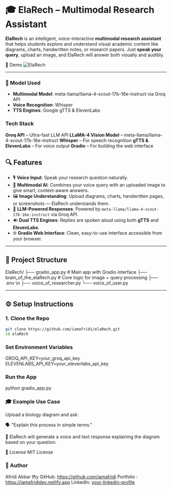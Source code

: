 # 🎓 ElaRech – Multimodal Research Assistant

**ElaRech** is an intelligent, voice-interactive **multimodal research assistant** that helps students explore and understand visual academic content like diagrams, charts, handwritten notes, or research papers. Just **speak your query**, upload an image, and ElaRech will answer both visually and audibly.

📸 Demo
![ElaRech](https://github.com/user-attachments/assets/8ec8b595-45c1-4b48-a3ed-829e2752ccc6)

---


### 🧠 Model Used
- **Multimodal Model**: meta-llama/llama-4-scout-17b-16e-instruct via Groq API
- **Voice Recognition**: Whisper
- **TTS Engines**: Google gTTS & ElevenLabs

### Tech Stack
 **Groq API** – Ultra-fast LLM API
 **LLaMA-4 Vision Model** – meta-llama/llama-4-scout-17b-16e-instruct
 **Whisper** – For speech recognition
 **gTTS & ElevenLabs** – For voice output
 **Gradio** – For building the web interface

## 🔍 Features

- 🎙️ **Voice Input**: Speak your research question naturally.
- 🧠 **Multimodal AI**: Combines your voice query with an uploaded image to give smart, context-aware answers.
- 🖼️ **Image Understanding**: Upload diagrams, charts, handwritten pages, or screenshots — ElaRech understands them.
- 💬 **LLM-Powered Responses**: Powered by `meta-llama/llama-4-scout-17b-16e-instruct` via Groq API.
- 🔊 **Dual TTS Engines**: Replies are spoken aloud using both **gTTS** and **ElevenLabs**.
- 🌐 **Gradio Web Interface**: Clean, easy-to-use interface accessible from your browser.

---

## 📁 Project Structure
ElaRech/
├── gradio_app.py # Main app with Gradio interface 
├── brain_of_the_elaRech.py # Core logic for image + query processing 
├── .env \n
├── voice_of_researcher.py 
└── voice_of_user.py 


---

## ⚙️ Setup Instructions

### 1. Clone the Repo
```bash
git clone https://github.com/iamafridi/elaRech.git
cd elaRech
```

### Set Environment Variables
GROQ_API_KEY=your_groq_api_key
ELEVENLABS_API_KEY=your_elevenlabs_api_key

### Run the App
python gradio_app.py

### 🎓 Example Use Case
Upload a biology diagram and ask:

🗣️ "Explain this process in simple terms."

📢 ElaRech will generate a voice and text response explaining the diagram based on your question.

📜 License
MIT License


### 👤 Author
Afridi Akbar Ifty
GitHub: https://github.com/iamafridi
Portfolio : https://iamafrididev.netlify.app
LinkedIn: [your-linkedin-profile](https://www.linkedin.com/in/iamafridi/) 



